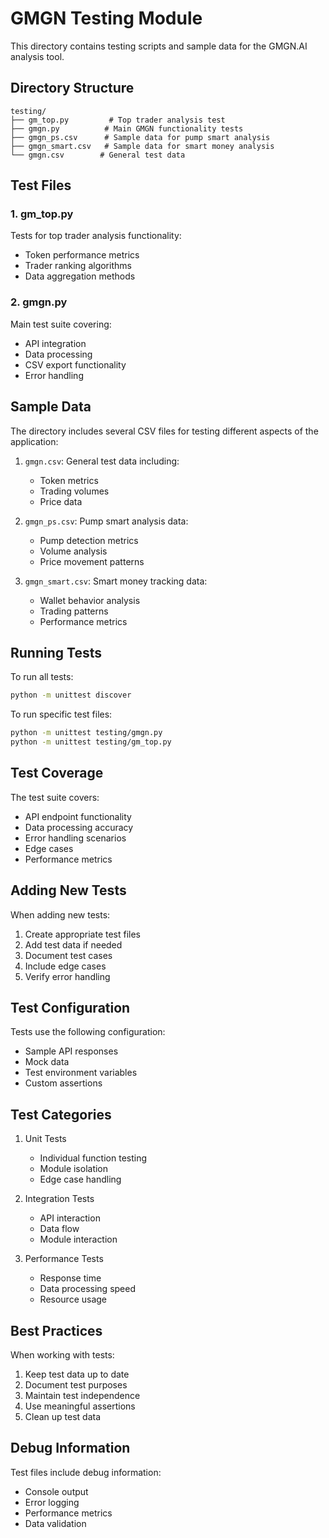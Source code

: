 # GMGN Testing Module

This directory contains testing scripts and sample data for the GMGN.AI analysis tool.

## Directory Structure

```
testing/
├── gm_top.py         # Top trader analysis test
├── gmgn.py          # Main GMGN functionality tests
├── gmgn_ps.csv      # Sample data for pump smart analysis
├── gmgn_smart.csv   # Sample data for smart money analysis
└── gmgn.csv        # General test data
```

## Test Files

### 1. gm_top.py
Tests for top trader analysis functionality:
- Token performance metrics
- Trader ranking algorithms
- Data aggregation methods

### 2. gmgn.py
Main test suite covering:
- API integration
- Data processing
- CSV export functionality
- Error handling

## Sample Data

The directory includes several CSV files for testing different aspects of the application:

1. `gmgn.csv`: General test data including:
   - Token metrics
   - Trading volumes
   - Price data

2. `gmgn_ps.csv`: Pump smart analysis data:
   - Pump detection metrics
   - Volume analysis
   - Price movement patterns

3. `gmgn_smart.csv`: Smart money tracking data:
   - Wallet behavior analysis
   - Trading patterns
   - Performance metrics

## Running Tests

To run all tests:
```bash
python -m unittest discover
```

To run specific test files:
```bash
python -m unittest testing/gmgn.py
python -m unittest testing/gm_top.py
```

## Test Coverage

The test suite covers:
- API endpoint functionality
- Data processing accuracy
- Error handling scenarios
- Edge cases
- Performance metrics

## Adding New Tests

When adding new tests:
1. Create appropriate test files
2. Add test data if needed
3. Document test cases
4. Include edge cases
5. Verify error handling

## Test Configuration

Tests use the following configuration:
- Sample API responses
- Mock data
- Test environment variables
- Custom assertions

## Test Categories

1. Unit Tests
   - Individual function testing
   - Module isolation
   - Edge case handling

2. Integration Tests
   - API interaction
   - Data flow
   - Module interaction

3. Performance Tests
   - Response time
   - Data processing speed
   - Resource usage

## Best Practices

When working with tests:
1. Keep test data up to date
2. Document test purposes
3. Maintain test independence
4. Use meaningful assertions
5. Clean up test data

## Debug Information

Test files include debug information:
- Console output
- Error logging
- Performance metrics
- Data validation
